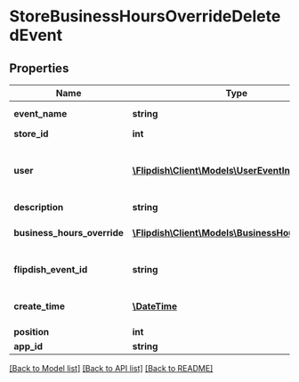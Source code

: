 # StoreBusinessHoursOverrideDeletedEvent

## Properties
Name | Type | Description | Notes
------------ | ------------- | ------------- | -------------
**event_name** | **string** | The event name | [optional] 
**store_id** | **int** | Store Id | [optional] 
**user** | [**\Flipdish\Client\Models\UserEventInfo**](UserEventInfo.md) | User which deleted delivery zone for this store | [optional] 
**description** | **string** | Description | [optional] 
**business_hours_override** | [**\Flipdish\Client\Models\BusinessHoursOverride**](BusinessHoursOverride.md) | Business Hours Override | [optional] 
**flipdish_event_id** | **string** | The identitfier of the event | [optional] 
**create_time** | [**\DateTime**](\DateTime.md) | The time of creation of the event | [optional] 
**position** | **int** | Position | [optional] 
**app_id** | **string** | App id | [optional] 

[[Back to Model list]](../README.md#documentation-for-models) [[Back to API list]](../README.md#documentation-for-api-endpoints) [[Back to README]](../README.md)


